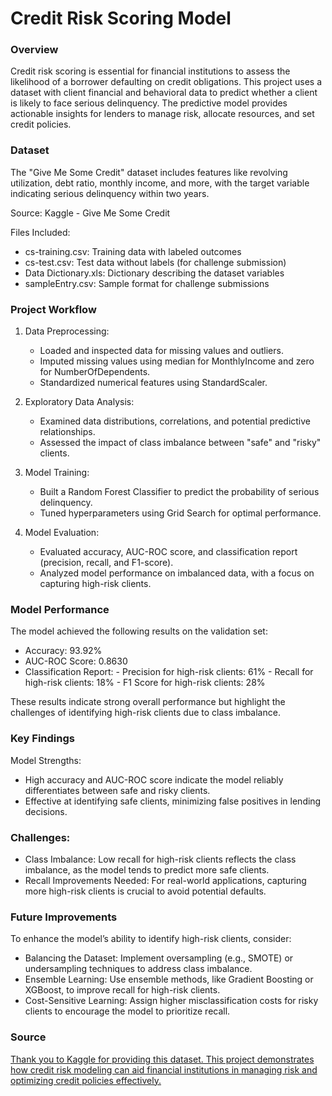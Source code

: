 # Credit Risk Scoring Model

### Overview

Credit risk scoring is essential for financial institutions to assess the likelihood of a borrower defaulting on credit obligations. This project uses a dataset with client financial and behavioral data to predict whether a client is likely to face serious delinquency. The predictive model provides actionable insights for lenders to manage risk, allocate resources, and set credit policies.

### Dataset

The "Give Me Some Credit" dataset includes features like revolving utilization, debt ratio, monthly income, and more, with the target variable indicating serious delinquency within two years.

Source: Kaggle - Give Me Some Credit

Files Included:

- cs-training.csv: Training data with labeled outcomes
- cs-test.csv: Test data without labels (for challenge submission)
- Data Dictionary.xls: Dictionary describing the dataset variables
- sampleEntry.csv: Sample format for challenge submissions

### Project Workflow

1. Data Preprocessing:
    - Loaded and inspected data for missing values and outliers.
    - Imputed missing values using median for MonthlyIncome and zero for NumberOfDependents.
    - Standardized numerical features using StandardScaler.

2. Exploratory Data Analysis:
   - Examined data distributions, correlations, and potential predictive relationships.
   - Assessed the impact of class imbalance between "safe" and "risky" clients.

4. Model Training:
   - Built a Random Forest Classifier to predict the probability of serious delinquency.
   - Tuned hyperparameters using Grid Search for optimal performance.

6. Model Evaluation:
   - Evaluated accuracy, AUC-ROC score, and classification report (precision, recall, and F1-score).
   - Analyzed model performance on imbalanced data, with a focus on capturing high-risk clients.

### Model Performance

The model achieved the following results on the validation set:

- Accuracy: 93.92%
- AUC-ROC Score: 0.8630
- Classification Report:
      - Precision for high-risk clients: 61%
      - Recall for high-risk clients: 18%
      - F1 Score for high-risk clients: 28%

These results indicate strong overall performance but highlight the challenges of identifying high-risk clients due to class imbalance.

### Key Findings

Model Strengths:
- High accuracy and AUC-ROC score indicate the model reliably differentiates between safe and risky clients.
- Effective at identifying safe clients, minimizing false positives in lending decisions.

### Challenges:
- Class Imbalance: Low recall for high-risk clients reflects the class imbalance, as the model tends to predict more safe clients.
- Recall Improvements Needed: For real-world applications, capturing more high-risk clients is crucial to avoid potential defaults.

### Future Improvements

To enhance the model’s ability to identify high-risk clients, consider:

- Balancing the Dataset: Implement oversampling (e.g., SMOTE) or undersampling techniques to address class imbalance.
- Ensemble Learning: Use ensemble methods, like Gradient Boosting or XGBoost, to improve recall for high-risk clients.
- Cost-Sensitive Learning: Assign higher misclassification costs for risky clients to encourage the model to prioritize recall.

### Source
[
Thank you to Kaggle for providing this dataset. This project demonstrates how credit risk modeling can aid financial institutions in managing risk and optimizing credit policies effectively.](https://www.kaggle.com/datasets/lihxlhx/give-me-some-credit)
